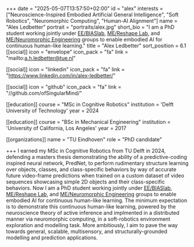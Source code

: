 +++
date = "2025-05-07T13:57:50+02:00"
id = "alex"
interests = ["Neuroscience-Inspired Embodied Artificial General Intelligence", "Soft Robotics", "Neuromorphic Computing", "Human-AI Alignment"]
name = "Alex Ledbetter"
portrait = "portraits/alex.jpg"
short_bio = "I am a PhD student working jointly under [EE/BIASlab](https://www.tue.nl/en/research/research-groups/signal-processing-systems/biaslab), [ME/Reshape Lab](https://www.tue.nl/en/research/research-groups/robotics/haptics-and-soft-robotics), and [ME/Neuromorphic Engineering](https://www.tue.nl/en/research/research-groups/microsystems/neuromorphic-engineering) groups to enable embodied AI for continuous human-like learning."
title = "Alex Ledbetter"
sort_position = 6.1
[[social]]
    icon = "envelope"
    icon_pack = "fa"
    link = "mailto:a.h.ledbetter@tue.nl"

[[social]]
    icon = "linkedin"
    icon_pack = "fa"
    link = "https://www.linkedin.com/in/alex-ledbetter/"

[[social]]
    icon = "github"
    icon_pack = "fa"
    link = "//github.com/ofSingularMind/"

[[education]]
    course = "MSc in Cognitive Robotics"
    institution = 'Delft University of Technology'
    year = 2024

[[education]]
    course = "BSc in Mechanical Engineering"
    institution = 'University of California, Los Angeles'
    year = 2017

[[organizations]]
    name = "TU Eindhoven"
    role = "PhD candidate"

+++
I earned my MSc in Cognitive Robotics from TU Delft in 2024, defending a masters thesis demonstrating the ability of a predictive-coding inspired neural network, PredNet, to perform rudimentary structure learning over objects, classes, and class-specific behaviors by way of accurate future video-frame predictions when trained on a custom dataset of video sequences showcasing simple 2D objects and their class-specific behaviors. Now I am a PhD student working jointly under [EE/BIASlab](https://www.tue.nl/en/research/research-groups/signal-processing-systems/biaslab), [ME/Reshape Lab](https://www.tue.nl/en/research/research-groups/robotics/haptics-and-soft-robotics), and [ME/Neuromorphic Engineering](https://www.tue.nl/en/research/research-groups/microsystems/neuromorphic-engineering) groups to enable embodied AI for continuous human-like learning. The minimum expectation is to demonstrate this continuous human-like learning, powered by the neuroscience theory of active inference and implmented in a distributed manner via neuromorphic computing, in a soft-robotics environment exploration and modelling task. More ambitiously, I aim to pave the way towards general, scalable, multisensory, and structurally-grounded modelling and prediction applications.
